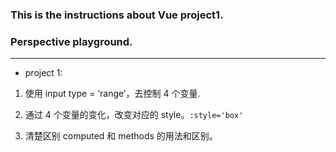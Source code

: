 ### This is the instructions about Vue project1.

### Perspective playground.

---

- project 1:

1. 使用 input type = ‘range’，去控制 4 个变量.

2. 通过 4 个变量的变化，改变对应的 style。`:style='box'`

3. 清楚区别 computed 和 methods 的用法和区别。
